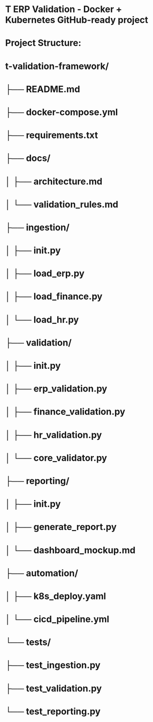 # T ERP Validation - Docker + Kubernetes GitHub-ready project


# Project Structure:
# t-validation-framework/
# ├── README.md
# ├── docker-compose.yml
# ├── requirements.txt
# ├── docs/
# │ ├── architecture.md
# │ └── validation_rules.md
# ├── ingestion/
# │ ├── __init__.py
# │ ├── load_erp.py
# │ ├── load_finance.py
# │ └── load_hr.py
# ├── validation/
# │ ├── __init__.py
# │ ├── erp_validation.py
# │ ├── finance_validation.py
# │ ├── hr_validation.py
# │ └── core_validator.py
# ├── reporting/
# │ ├── __init__.py
# │ ├── generate_report.py
# │ └── dashboard_mockup.md
# ├── automation/
# │ ├── k8s_deploy.yaml
# │ └── cicd_pipeline.yml
# └── tests/
# ├── test_ingestion.py
# ├── test_validation.py
# └── test_reporting.py

